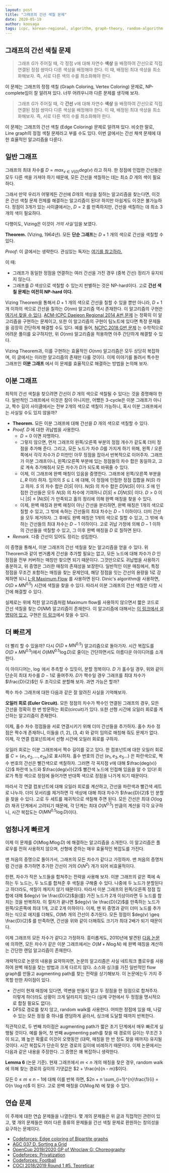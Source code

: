 ```yaml
---
layout: post
title: "그래프의 간선 색칠 문제"
date: 2020-05-19
author: koosaga
tags: icpc, korean-regional, algorithm, graph-theory, random-algorithm
---
```

## 그래프의 간선 색칠 문제

> 그래프 $G$가 주어질 때, 각 정점 $v$에 대해 자연수 **색상** 을 배정하여 간선으로 직접 연결된 정점 쌍마다 다른 색상을 배정해야 한다. 이 때, 배정된 최대 색상을 최소화해보자. 즉, 서로 다른 색의 수를 최소화해야 한다.

이 문제는 그래프의 정점 색칠 (Graph Coloring, Vertex Coloring) 문제로, NP-complete임이 잘 알려져 있다. 너무 어려우니까 다른 문제를 생각해 보자.

> 그래프 $G$가 주어질 때, 각 **간선** $v$에 대해 자연수 **색상** 을 배정하여 간선으로 직접 연결된 정점 쌍마다 다른 색상을 배정해야 한다. 이 때, 배정된 최대 색상을 최소화해보자. 즉, 서로 다른 색의 수를 최소화해야 한다.

이 문제는 그래프의 간선 색칠 (Edge Coloring) 문제로 알려져 있다. 비슷한 말로, Line graph의 정점 색칠 문제라고 부를 수도 있다. 이번 글에서는 간선 채색 문제에 대한 효율적인 알고리즘을 다룬다.

## 일반 그래프

그래프의 최대 차수를 $D = max_{v \in V(G)}deg(v)$ 라고 하자. 한 정점에 인접한 간선들은 모두 다른 색을 가져야 하기 때문에, 모든 간선을 색칠하는 데는 최소 $D$ 개의 색이 필요하다.

그래서 만약 우리가 어떻게든 간선에 $D$개의 색상을 칠하는 알고리즘을 찾는다면, 이것은 간선 색칠 문제 전체를 해결하는 알고리즘이 된다! 하지만 아쉽게도 이것은 불가능하다. 정점이 3개가 있는 사이클에서는, $D = 2$ 를 만족하지만, 간선을 색칠하는 데 최소 3개의 색이 필요하다.

다행이도, Vizing은 이것이 *거의 사실* 임을 보였다. 

**Theorem.** (Vizing, 1964년). 모든 **단순 그래프**는 $D+1$ 개의 색으로 간선을 색칠할 수 있다.

*Proof*: 이 글에서는 생략한다. 관심있는 독자는 [여기를 참고하라.](https://en.wikipedia.org/wiki/Vizing%27s_theorem#Proof)

이 때:

* 그래프가 동일한 정점을 연결하는 여러 간선을 가진 경우 (중복 간선) 정리가 유지되지 않는다.
* 그래프를 $D$ 색상으로 색칠할 수 있는지 판별하는 것은 NP-hard이다. 고로 **간선 색칠 문제는 여전히 NP-hard 이다.**

Vizing Theorem을 통해서 $D+1$ 개의 색으로 간선을 칠할 수 있을 뿐만 아니라, $D+1$ 개 이하의 색으로 간선을 칠하는 $O(nm)$ 알고리즘 역시 존재한다. 이 알고리즘의 구현은 [여기서 찾을 수 있다](https://github.com/koosaga/olympiad/blob/master/Library/codes/graph_etc/edgecolor_vizing.cpp). [ACM-ICPC Daejeon Regional 2014 A번 문제](https://www.acmicpc.net/problem/10446) 는 정확히 이 알고리즘을 구현하는 문제이고, 또한 이 알고리즘의 구현이 팀노트에 있다면 특정 문제들을 굉장히 간단하게 해결할 수도 있다. 예를 들어, [NCPC 2018 G번 문제](https://codeforces.com/gym/101933/problem/G) 는 수학적으로 어려운 풀이를 요구하지만, 위 $O(nm)$ 알고리즘을 적용하면 아주 간단하게 해결할 수 있다. 

Vizing Theorem과, 이를 구현하는 효율적인 $O(nm)$ 알고리즘은 모두 상당히 복잡하며, 이 글에서는 이러한 알고리즘의 존재만 다룰 것이다. 이제 이야기를 돌려서 특수한 그래프인 **이분 그래프** 에서 이 문제를 효율적으로 해결하는 방법을 논의해 보자.

## 이분 그래프

최적의 간선 색칠을 찾으려면 간선이 $D$ 개의 색으로 색칠될 수 있다는 것을 증명해야 한다. 일반적인 그래프에서 이것은 참이 아니지만, 어쨌든 3-cycle은 이분 그래프가 아니고, 짝수 길이 사이클에서는 전부 2개의 색으로 색칠이 가능하니, 혹시 이분 그래프에서는 사실일 수도 있지 않을까?

* **Theorem.** 모든 이분 그래프에 대해 간선을 $D$ 개의 색으로 색칠할 수 있다.
* *Proof.* $D$ 에 대한 귀납법을 사용한다. 
  * $D = 0$ 이면 자명하다.
  * 그렇지 않으면, 먼저 그래프의 왼쪽/오른쪽 부분의 정점 개수가 같도록 더미 정점을 추가해 준다. 그리고, 모든 노드가 차수 $D$를 가지게 하기 위해, 왼쪽 / 오른쪽에서 각각 차수가 $D$ 미만인 아무 정점을 잡아서 반복적으로 이어주자. 그래프가 이분 그래프이니, 왼쪽/오른쪽 부분에 있는 정점들의 차수 합은 동일하고, 고로 계속 추가해줘서 모든 차수가 $D$가 되도록 바꿔줄 수 있다. 
  * 이제, 이 그래프에 완벽 매칭이 있음을 증명한다. 그래프에 왼쪽/오른쪽 부분을 $L, R$ 이라 하자. 임의의 $S \subseteq L$ 에 대해, 이 정점에 인접한 정점 집합을 $N(S)$ 라고 하자. $S$ 의 차수 합은 $D|S|$ 이다. $N(S)$ 의 차수 합은 $D|N(S)|$ 이다. $S$ 에 인접한 간선들은 모두 $N(S)$ 의 차수에 기여하니 $D|S| \leq D|N(S)|$ 이다. $D > 0$ 이니 $|S| \le |N(S)|$ 가 만족되고 홀의 정리에 의해 완벽 매칭을 찾을 수 있다.
  * 이제, 완벽 매칭과 완벽 매칭이 아닌 간선을 분리하면, 완벽 매칭은 1개의 색으로 칠할 수 있고, 그 밖에 속하는 간선들의 최대 차수는 $D-1$ 이하이다. 더미 간선을 모두 제거하자. 그 후에도  완벽 매칭은 1개의 색으로 칠할 수 있고, 그 밖에 속하는 간선들의 최대 차수는 $D-1$ 이하이다. 고로 귀납 가정에 의해 $D-1$ 이하의 간선들을 색칠할 수 있고, 그 이후 완벽 매칭을 $D$ 로 칠하면 된다.
* *Remark.* 다중 간선이 있어도 정리는 성립한다.

이 증명을 통해서, 이분 그래프의 간선 색칠을 찾는 알고리즘을 얻을 수 있다. 위 Theorem과 같이 번거롭게 간선을 추가할 필요는 없고, 모든 노드에 대해 차수가 $D$ 인 정점을 전부 커버하는 매칭만 찾으면 되기 때문이다. 그것만으로도 귀납법을 사용하기 충분하고, 위 증명은 그러한 매칭의 존재성을 보장한다. 일반적인 이분 매칭에서, 특정 정점을 무조건 포함하는 매칭을 찾는 문제인데, 해당 정점을 잇는 간선의 용량을 1로 강제하면 되니 [L-R Maximum Flow](https://cp-algorithms.com/graph/flow_with_demands.html) 를 사용하면 된다. Dinic's algorithm을 사용하면, $O(D \times MN^{0.5})$ 시간에 색칠을 찾을 수 있다. 따라서 이분 그래프의 간선 색칠은 다항 시간에 해결할 수 있다. 

실제로는 위에 적힌 알고리즘처럼 Maximum flow를 사용하지 않으면서 짧은 코드로 간선 색칠을 찾는 $O(NM)$ 알고리즘이 존재한다. 이 알고리즘에 대해서는 [이 링크에서 설명되어 있고](https://codeforces.com/blog/entry/21827), 구현은 [이 링크](https://github.com/koosaga/olympiad/blob/master/Library/codes/graph_etc/edgecolor_bipartite.cpp)에서 찾을 수 있다. 

## 더 빠르게

더 빨리 할 수 있을까? 다시 $O(D \times MN^{0.5})$ 알고리즘으로 돌아가자. 시간 복잡도를 $O(D \times MN^{0.5})$에서 $O(MN^{0.5} \log D)$로 줄이는 간단하면서도 아름다운 아이디어를 소개한다.

이 아이디어는, $\log$ 에서 추측할 수 있듯이, 분할 정복이다. $D$ 가 홀수일 경우, 위와 같이 단순히 최대 차수를 $D-1$로 줄여주자. $D$가 짝수일 경우 그래프를 최대 차수가 $\frac{D}{2}$인 두 조각으로 분할해 보자. 과연 가능은 할까?

짝수 차수 그래프에 대한 다음과 같은 잘 알려진 사실을 기억해보자.

**오일러 회로 (Euler Circuit).** 모든 정점의 차수가 짝수인 연결된 그래프의 경우, 모든 간선을 정확히 한 번 방문하는 회로(circuit)가 있다. 또한 선형 시간에 오일러 회로를 계산하는 알고리즘이 존재한다.

이제, 홀수 차수 정점들을 서로 연결시키기 위해 더미 간선들을 추가하자. 홀수 차수 정점은 짝수개 존재하니, 이들을 (1, 2), (3, 4) 와 같이 임의로 매칭해 줘도 문제가 없다. 이제, 각 연결 컴포넌트에서 선형 시간에 오일러 회로를 구하자.

오일러 회로는 이분 그래프에서 짝수 길이를 갖고 있다. 한 컴포넌트에 대한 오일러 회로를 $C = \{e_1, e_2, \ldots, e_{2k}\}$로 표시하자. 홀수 번호의 간선 ($e_1, e_3, e_5 \ldots$) 은 파란색으로, 짝수 번호의 간선은 빨간색으로 색칠하자. 그러면 각 꼭지점 $v$에 대해 $\frac{deg(v)}{2}$ 파란색 노드와 $\frac{deg(v)}{2}$ 빨간색 노드에 인접해 있음을 알 수 있다! 회로가 특정 색으로 정점에 들어가면 반대쪽 색으로 정점을 나가게 되기 때문이다.

따라서 각 연결 컴포넌트에 대해 오일러 회로를 계산하고, 간선을 파란색과 빨간색 세트로 나누자. 더미 모서리를 제거하면 각 색상에 대해 최대 차수가 $\frac{D}{2}$ 인 분할을 찾을 수 있다. 고로 두 세트를 재귀적으로 색칠해 주면 된다. 모든 간선은 최대 $O(\log D)$ 재귀 단계에서 고려되기 때문에, 각 단계는 최대 $O(N^{0.5})$ 만큼의 계산을 각각 요구하니, 시간 복잡도는 $O(MN^{0.5} \log D)$이다.

## 엄청나게 빠르게

이제 이 문제를 $O(M\log M \log D)$ 에 해결하는 알고리즘을 소개한다. 이 알고리즘은 플로우를 전혀 사용하지 않으며, 선형에 준하는 매우 효율적인 복잡도를 가진다.

맨 처음의 증명으로 돌아가서, 그래프의 모든 차수가 같다고 가정하자. 맨 처음의 증명처럼 간선을 추가하면 추가한 간선이 거의 $O(N^2)$ 개가 되어 비효율적이다. 

한편, 차수가 작은 노드들을 합쳐주는 전략을 사용해 보자. 이분 그래프의 같은 쪽에 속하는 두 노드는, 두 노드를 합쳐준 후 색칠을 구해줄 수 있다. 나중에 두 노드가 분할된다고 하더라도, 색칠이 깨지지 않기 때문이다. 따라서 이분 그래프의 왼쪽/오른쪽 정점 집합에 대해 $deg(v) \le \frac{D}{2}$을(를) 가진 노드가 2개 이상이라면 두 노드를 합치는 것을 반복하자. 이 절차가 끝나면 $deg(v) \le \frac{D}{2}$를 만족하는 노드가 왼쪽/오른쪽에 최대 1개, 고로 2개 이하이다. 이제, 맨 위 증명과 같이 더미 노드를 추가하는 식으로 에지를 더해도, $O(M)$ 개의 간선이 추가된다. 모든 정점이 $deg(v) \geq \frac{D}{2}$ 를 만족하면, 간선을 위와 같이 더해줘도 크기가 최대 2배가 되기 때문이다.

이제 그래프의 모든 차수가 같다고 가정하자. 흥미롭게도, 2010년에 발견된 [다음 논문](https://arxiv.org/pdf/0909.3346.pdf)에 의하면, 모든 차수가 같은 이분 그래프에서는 $O(M + N \log N)$ 에 완벽 매칭을 계산하는 간단한 랜덤 알고리즘이 존재한다.

개략적으로 논문의 내용을 요약하자면, 논문의 알고리즘은 사실 네트워크 플로우를 사용하여 완벽 매칭을 찾는 방법과 크게 다르지 않다. 소스와 싱크를 가진 일반적인 flow graph를 만들고 augmenting path를 찾는 전략을 상기해보자. 이 논문에는두 가지 주목할 만한 차이점이 있다.

* 간선이 현재 매칭에 있다면, 역변을 만들지 말고 두 정점을 한 정점으로 합쳐주자. 이렇게 하더라도 상황이 크게 달라지지 않는다 (실제 구현에서 두 정점을 명시적으로 합칠 필요도 없다).
* DFS로 경로를 찾지 않고, random walk를 사용한다. 어떠한 정점에 있을 때, 나갈 수 있는 모든 정점 중 하나를 랜덤하게 골라서, 싱크에 도달할 때까지 반복한다.

직관적으로, 두 번째 차이점은 augmenting path가 짧은 초기 단계에서 매우 빠르게 실행될 것이다. 예를 들어, 첫 번째 augmenting path를 찾을 때 경로의 길이는 무조건 3이 되고, 꽤 높은 확률로 이것이 오랫동안 (대략, 매칭을 한 반 정도 찾을 때까지) 유지될 것이다. 시간 복잡도가 단순히 찾은 경로의 길이에 비례하기 때문이다. 이제 논문에서는 다음과 같은 내용을 주장한다. 그 증명은 꽤 복잡하니 생략한다.

**Lemma 6** (논문 기준). 현재 그래프에서 $m < n$ 개의 매칭을 찾은 경우, random walk에 의해 찾는 경로의 길이의 기댓값은 $2 + \frac{n}{n - m}$이다.

모든 $0 \le m \le n - 1$에 대해 이를 반복 하면, $2n + n \sum_{i=1}^{n}\frac{1}{i} = O(n \log n)$ 이 된다. 고로 완벽 매칭을 $O(N \log N)$ 에 찾을 수 있다.

## 연습 문제

이 주제에 대한 연습 문제들을 나열한다. 몇 개의 문제들은 위 글과 직접적인 관련이 있고, 몇 개의 문제들은 여러 다른 종류의 문제들을 간선 색칠 문제로 환원하는 창의성을 요구하는 문제이다. 

* [Codeforces: Edge coloring of Bipartite graphs](https://codeforces.com/contest/600/problem/F)
* [AGC 037 D. Sorting a Grid](https://atcoder.jp/contests/agc037/tasks/agc037_d?lang=en)
* [OpenCup 2019/2020 GP of Wroclaw G: Choreography](https://codeforces.com/blog/entry/75266)
* [Codeforces: Privatization](https://codeforces.com/problemset/problem/212/A)
* [Codeforces: Football](https://codeforces.com/contest/1240/problem/F)
* [COCI 2018/2019 Round 1 #5. Teoreticar](https://oj.uz/problem/view/COCI18_teoreticar)
